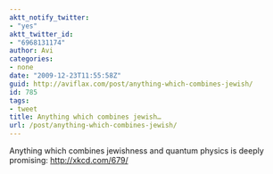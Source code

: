 ```yaml
---
aktt_notify_twitter:
- "yes"
aktt_twitter_id:
- "6968131174"
author: Avi
categories:
- none
date: "2009-12-23T11:55:58Z"
guid: http://aviflax.com/post/anything-which-combines-jewish/
id: 785
tags:
- tweet
title: Anything which combines jewish…
url: /post/anything-which-combines-jewish/
---
```

Anything which combines jewishness and quantum physics is deeply promising: <a href="http://xkcd.com/679/" rel="nofollow">http://xkcd.com/679/</a>